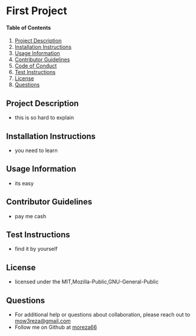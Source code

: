 # First Project
      
  #### Table of Contents
  1. [Project Description](#project-description)
  2. [Installation Instructions](#installation-instructions)
  3. [Usage Information](#usage-information)
  4. [Contributor Guidelines](#contributor-guidelines)
  5. [Code of Conduct](#code-of-conduct)
  6. [Test Instructions](#test-instructions)
  7. [License](#license)
  8. [Questions](#questions)
  ## Project Description
  * this is so hard to explain
  ## Installation Instructions
  * you need to learn
  ## Usage Information
  * its easy
  ## Contributor Guidelines
  * pay me cash
  ## Test Instructions
  * find it by yourself
  ## License
  * licensed under the MIT,Mozilla-Public,GNU-General-Public
  ## Questions
  * For additional help or questions about collaboration, please reach out to mow3reza@gmail.com
  * Follow me on Github at [moreza66](http://github.com/moreza66)